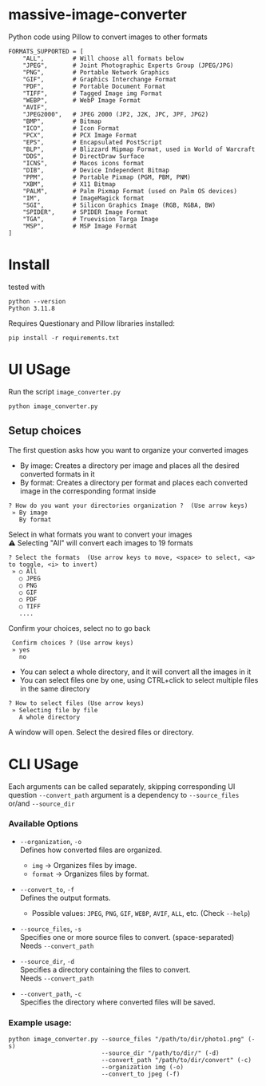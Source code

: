 # massive-image-converter
Python code using Pillow to convert images to other formats

```
FORMATS_SUPPORTED = [
    "ALL",        # Will choose all formats below
    "JPEG",       # Joint Photographic Experts Group (JPEG/JPG)
    "PNG",        # Portable Network Graphics
    "GIF",        # Graphics Interchange Format
    "PDF",        # Portable Document Format
    "TIFF",       # Tagged Image img Format
    "WEBP",       # WebP Image Format
    "AVIF",
    "JPEG2000",   # JPEG 2000 (JP2, J2K, JPC, JPF, JPG2)
    "BMP",        # Bitmap
    "ICO",        # Icon Format
    "PCX",        # PCX Image Format
    "EPS",        # Encapsulated PostScript
    "BLP",        # Blizzard Mipmap Format, used in World of Warcraft
    "DDS",        # DirectDraw Surface
    "ICNS",       # Macos icons format
    "DIB",        # Device Independent Bitmap
    "PPM",        # Portable Pixmap (PGM, PBM, PNM)
    "XBM",        # X11 Bitmap
    "PALM",       # Palm Pixmap Format (used on Palm OS devices)
    "IM",         # ImageMagick format
    "SGI",        # Silicon Graphics Image (RGB, RGBA, BW)
    "SPIDER",     # SPIDER Image Format
    "TGA",        # Truevision Targa Image
    "MSP",        # MSP Image Format
]

``` 

# Install

tested with

```
python --version
Python 3.11.8
```

Requires Questionary and Pillow libraries installed:
```
pip install -r requirements.txt
```

# UI USage

Run the script `image_converter.py`
```
python image_converter.py
```

## Setup choices

The first question asks how you want to organize your converted images  
- By image: Creates a directory per image and places all the desired converted formats in it
- By format: Creates a directory per format and places each converted image in the corresponding format inside
```
? How do you want your directories organization ?  (Use arrow keys)
 » By image
   By format
```

Select in what formats you want to convert your images  
⚠️ Selecting "All" will convert each images to 19 formats

```
? Select the formats  (Use arrow keys to move, <space> to select, <a> to toggle, <i> to invert)
 » ○ All
   ○ JPEG
   ○ PNG
   ○ GIF
   ○ PDF
   ○ TIFF
   ....
```

Confirm your choices, select no to go back
```
 Confirm choices ? (Use arrow keys)
 » yes
   no
```

- You can select a whole directory, and it will convert all the images in it
- You can select files one by one, using CTRL+click to select multiple files in the same directory
```
? How to select files (Use arrow keys)
 » Selecting file by file
   A whole directory
```

A window will open. Select the desired files or directory.

# CLI USage

Each arguments can be called separately, skipping corresponding UI question
`--convert_path` argument is a dependency to `--source_files` or/and `--source_dir`

### Available Options

- `--organization`, `-o`  
  Defines how converted files are organized.  
  - `img` → Organizes files by image.  
  - `format` → Organizes files by format.  

- `--convert_to`, `-f`  
  Defines the output formats.  
  - Possible values: `JPEG`, `PNG`, `GIF`, `WEBP`, `AVIF`, `ALL`, etc. (Check `--help`)  

- `--source_files`, `-s`  
  Specifies one or more source files to convert. (space-separated)  
  Needs `--convert_path`

- `--source_dir`, `-d`  
  Specifies a directory containing the files to convert.  
  Needs `--convert_path`

- `--convert_path`, `-c`  
  Specifies the directory where converted files will be saved.  

### Example usage:
```
python image_converter.py --source_files "/path/to/dir/photo1.png" (-s)  
                          --source_dir "/path/to/dir/" (-d)  
                          --convert_path "/path/to/dir/convert" (-c)  
                          --organization img (-o)  
                          --convert_to jpeg (-f)  
```

